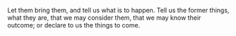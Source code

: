 Let them bring them, and tell us what is to happen. Tell us the former things, what they are, that we may consider them, that we may know their outcome; or declare to us the things to come.

